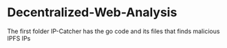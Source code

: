 # Decentralized-Web-Analysis

The first folder IP-Catcher has the go code and its files that finds malicious IPFS IPs
